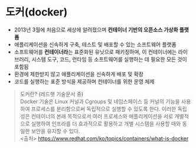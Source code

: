 # 도커(docker) 
- 2013년 3월에 처음으로 세상에 알려졌으며 **컨테이너 기반의 오픈소스 가상화 플랫폼**
- 애플리케이션을 신속하게 구축, 테스트 및 배포할 수 있는 소프트웨어 플랫폼
- 소프트웨어를 **컨테이너라**는 표준화된 유닛으로 패키징하며, 이 컨테이너에는 라이브러리, 시스템
 도구, 코드, 런타임 등 소프트웨어를 실행하는 데 필요한 모든 것이 포함됨
- 환경에 제한받지 않고 애플리케이션을 신속하게 배포 및 확장
- 코드를 실행하는 표준 방식을 제공하며 컨테이너를 위한 운영 체제

> 도커란? (레드햇 기술문서 중)<br>
> Docker 기술은 Linux 커널과 Cgroups 및 네임스페이스 등 커널의 기능을 사용하여 프로세스를 분리함으로써 독립적으로 실행할 수 있도록 한다. 이러한 독립성은 컨테이너의 본래 목적으로서 여러 프로세스와 애플리케이션을 서로 개별적으로 실행하여 인프라를 더 효과적으로 활용하고 개별 시스템을 사용할 때와 동일한 보안을 유지할 수 있다.<br><출처> https://www.redhat.com/ko/topics/containers/what-is-docker

